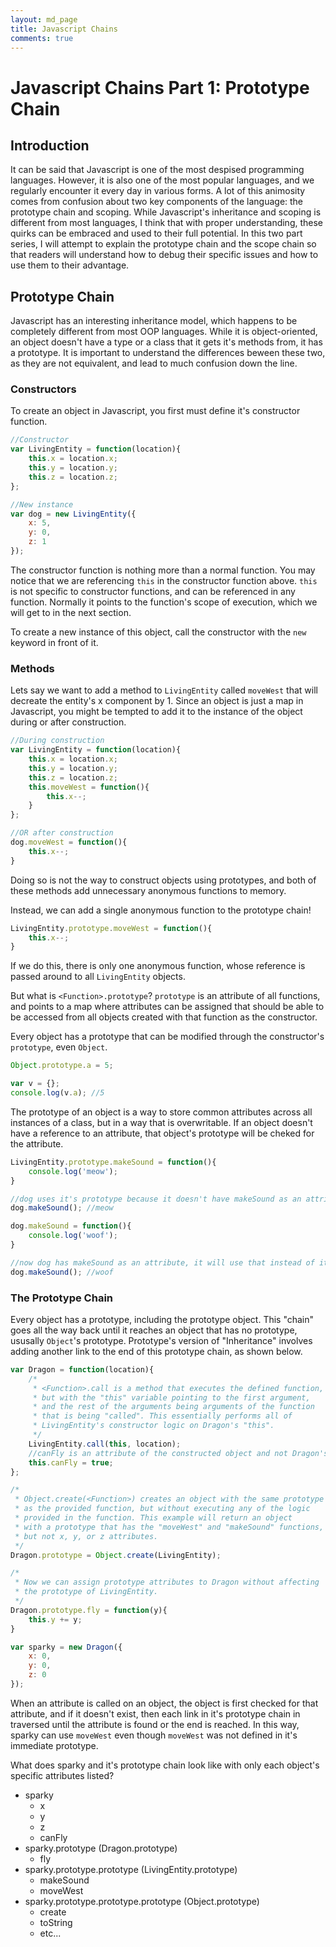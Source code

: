 ```yaml
---
layout: md_page
title: Javascript Chains
comments: true
---
```

# Javascript Chains Part 1: Prototype Chain

## Introduction

It can be said that Javascript is one of the most despised programming languages. However, it is also one of the most popular languages, and we regularly encounter it every day in various forms. A lot of this animosity comes from confusion about two key components of the language: the prototype chain and scoping. While Javascript's inheritance and scoping is different from most languages, I think that with proper understanding, these quirks can be embraced and used to their full potential. In this two part series, I will attempt to explain the prototype chain and the scope chain so that readers will understand how to debug their specific issues and how to use them to their advantage.

## Prototype Chain

Javascript has an interesting inheritance model, which happens to be completely different from most OOP languages. While it is object-oriented, an object doesn't have a type or a class that it gets it's methods from, it has a prototype. It is important to understand the differences beween these two, as they are not equivalent, and lead to much confusion down the line.

### Constructors

To create an object in Javascript, you first must define it's constructor function.

```js
//Constructor
var LivingEntity = function(location){
	this.x = location.x;
	this.y = location.y;
	this.z = location.z;
};

//New instance
var dog = new LivingEntity({
	x: 5,
	y: 0,
	z: 1
});
```

The constructor function is nothing more than a normal function. You may notice that we are referencing `this` in the constructor function above. `this` is not specific to constructor functions, and can be referenced in any function. Normally it points to the function's scope of execution, which we will get to in the next section.

To create a new instance of this object, call the constructor with the `new` keyword in front of it.

### Methods

Lets say we want to add a method to `LivingEntity` called `moveWest` that will decreate the entity's x component by 1. Since an object is just a map in Javascript, you might be tempted to add it to the instance of the object during or after construction.

```js
//During construction
var LivingEntity = function(location){
	this.x = location.x;
	this.y = location.y;
	this.z = location.z;
	this.moveWest = function(){
		this.x--;
	}
};

//OR after construction
dog.moveWest = function(){
	this.x--;
}
```

Doing so is not the way to construct objects using prototypes, and both of these methods add unnecessary anonymous functions to memory.

Instead, we can add a single anonymous function to the prototype chain!

```js
LivingEntity.prototype.moveWest = function(){
	this.x--;
}
```

If we do this, there is only one anonymous function, whose reference is passed around to all `LivingEntity` objects.

But what is `<Function>.prototype`? `prototype` is an attribute of all functions, and points to a map where attributes can be assigned that should be able to be accessed from all objects created with that function as the constructor.

Every object has a prototype that can be modified through the constructor's `prototype`, even `Object`.

```js
Object.prototype.a = 5;

var v = {};
console.log(v.a); //5
```

The prototype of an object is a way to store common attributes across all instances of a class, but in a way that is overwritable. If an object doesn't have a reference to an attribute, that object's prototype will be cheked for the attribute.

```js
LivingEntity.prototype.makeSound = function(){
	console.log('meow');
}

//dog uses it's prototype because it doesn't have makeSound as an attribute
dog.makeSound(); //meow

dog.makeSound = function(){
	console.log('woof');
}

//now dog has makeSound as an attribute, it will use that instead of it's prototype
dog.makeSound(); //woof
```

### The Prototype Chain

Every object has a prototype, including the prototype object. This "chain" goes all the way back until it reaches an object that has no prototype, ususally `Object`'s prototype. Prototype's version of "Inheritance" involves adding another link to the end of this prototype chain, as shown below.

```js
var Dragon = function(location){
	/*
	 * <Function>.call is a method that executes the defined function,
	 * but with the "this" variable pointing to the first argument,
	 * and the rest of the arguments being arguments of the function
	 * that is being "called". This essentially performs all of
	 * LivingEntity's constructor logic on Dragon's "this".
	 */
	LivingEntity.call(this, location);
	//canFly is an attribute of the constructed object and not Dragon's prototype
	this.canFly = true;
};

/*
 * Object.create(<Function>) creates an object with the same prototype
 * as the provided function, but without executing any of the logic
 * provided in the function. This example will return an object
 * with a prototype that has the "moveWest" and "makeSound" functions,
 * but not x, y, or z attributes.
 */
Dragon.prototype = Object.create(LivingEntity);

/*
 * Now we can assign prototype attributes to Dragon without affecting
 * the prototype of LivingEntity.
 */
Dragon.prototype.fly = function(y){
	this.y += y;
}

var sparky = new Dragon({
	x: 0,
	y: 0,
	z: 0
});
```

When an attribute is called on an object, the object is first checked for that attribute, and if it doesn't exist, then each link in it's prototype chain in traversed until the attribute is found or the end is reached. In this way, sparky can use `moveWest` even though `moveWest` was not defined in it's immediate prototype.

What does sparky and it's prototype chain look like with only each object's specific attributes listed?

* sparky
	* x
	* y
	* z
	* canFly
* sparky.prototype (Dragon.prototype)
	* fly
* sparky.prototype.prototype (LivingEntity.prototype)
	* makeSound
	* moveWest
* sparky.prototype.prototype.prototype (Object.prototype)
	* create
	* toString
	* etc...
